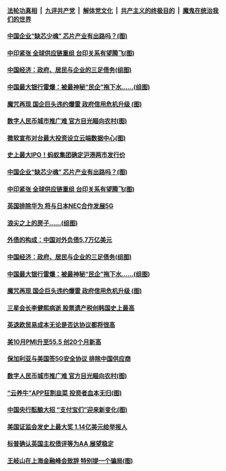 

####  [法轮功真相](../../../../basic/blob/master/README.md?t=10270831) &nbsp;|&nbsp; [九评共产党](../../../../9ping.md/blob/master/README.md?t=10270831) &nbsp;|&nbsp; [解体党文化](../../../../jtdwh.md/blob/master/README.md?t=10270831)  &nbsp;|&nbsp; [共产主义的终极目的](../../../../gczydzjmd.md/blob/master/README.md?t=10270831) &nbsp;|&nbsp; [魔鬼在统治我们的世界](../../../../mgztzwmdsj.md/blob/master/README.md?t=10270831) 

#### [中国企业“缺芯少魂” 芯片产业有出路吗？(图)](../pages/p5/950482.md?t=10270831) 

#### [中印紧张 全球供应链重组 台印关系有望腾飞(图)](../pages/p5/950462.md?t=10270831) 

#### [中国经济：政府、居民与企业的三足债务(组图)](../pages/p5/950404.md?t=10270831) 

#### [中国最大银行雷爆：被最神秘“民企”拖下水……(组图)](../pages/p5/950407.md?t=10270831) 

#### [魔咒再现 国企巨头违约爆雷 政府信用危机升级&nbsp;(图)](../pages/p5/950391.md?t=10270831) 

#### [数字人民币城市推广难 官方目光瞄向农村(图)](../pages/p5/950292.md?t=10270831) 

#### [微软宣布对台最大投资设立云端数据中心(图)](../pages/p5/950520.md?t=10270831) 

#### [史上最大IPO！蚂蚁集团确定沪港两市发行价](../pages/p5/950484.md?t=10270831) 

#### [中国企业“缺芯少魂” 芯片产业有出路吗？(图)](../pages/p5/950482.md?t=10270831) 

#### [中印紧张 全球供应链重组 台印关系有望腾飞(图)](../pages/p5/950462.md?t=10270831) 

#### [英国排除华为 将与日本NEC合作发展5G](../pages/p5/950459.md?t=10270831) 

#### [浪尖之上的房子……(组图)](../pages/p5/950405.md?t=10270831) 

#### [外债的构成：中国对外负债5.7万亿美元](../pages/p5/950395.md?t=10270831) 

#### [中国经济：政府、居民与企业的三足债务(组图)](../pages/p5/950404.md?t=10270831) 

#### [中国最大银行雷爆：被最神秘“民企”拖下水……(组图)](../pages/p5/950407.md?t=10270831) 

#### [魔咒再现 国企巨头违约爆雷 政府信用危机升级&nbsp;(图)](../pages/p5/950391.md?t=10270831) 

#### [三星会长李健熙病逝 股票遗产税创韩国史上最高](../pages/p5/950385.md?t=10270831) 

#### [英退欧贸易成本无论是否达协议都将很高](../pages/p5/950378.md?t=10270831) 

#### [美10月PMI升至55.5 创20个月新高](../pages/p5/950339.md?t=10270831) 

#### [保加利亚与美国签5G安全协议 排除中国供应商](../pages/p5/950338.md?t=10270831) 

#### [数字人民币城市推广难 官方目光瞄向农村(图)](../pages/p5/950292.md?t=10270831) 

#### [“云养牛”APP狂割韭菜 投资者血本无归(图)](../pages/p5/950328.md?t=10270831) 

#### [中国央行酝酿大招 “支付宝们”迎来新变化(图)](../pages/p5/950301.md?t=10270831) 

#### [美国证监会发史上最大奖 1.14亿美元给举报人](../pages/p5/950300.md?t=10270831) 

#### [标普确认英国主权债评等为AA 展望稳定](../pages/p5/950296.md?t=10270831) 

#### [王岐山在上海金融峰会致辞 特别提一个骗局(图)](../pages/p5/950278.md?t=10270831) 

